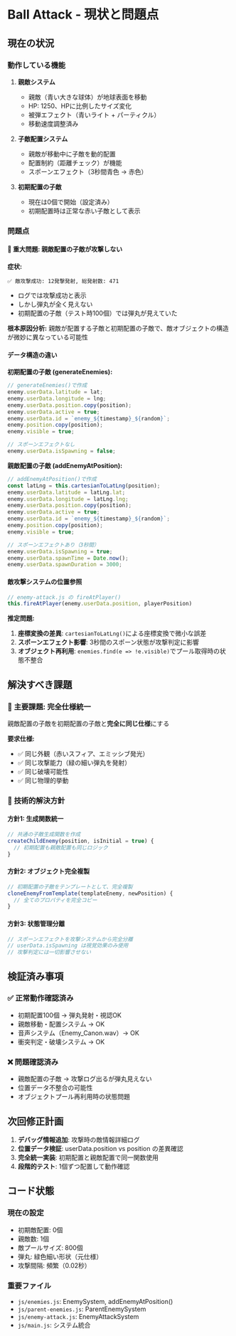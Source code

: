 # Ball Attack - 現状と問題点

## 現在の状況

### 動作している機能
1. **親敵システム**
   - 親敵（青い大きな球体）が地球表面を移動
   - HP: 1250、HPに比例したサイズ変化
   - 被弾エフェクト（青いライト + パーティクル）
   - 移動速度調整済み

2. **子敵配置システム**
   - 親敵が移動中に子敵を動的配置
   - 配置制約（距離チェック）が機能
   - スポーンエフェクト（3秒間青色 → 赤色）

3. **初期配置の子敵**
   - 現在は0個で開始（設定済み）
   - 初期配置時は正常な赤い子敵として表示

### 問題点

#### 🔴 **重大問題: 親敵配置の子敵が攻撃しない**

**症状:**
```
✅ 敵攻撃成功: 12発撃発射, 総発射数: 471
```
- ログでは攻撃成功と表示
- しかし弾丸が全く見えない
- 初期配置の子敵（テスト時100個）では弾丸が見えていた

**根本原因分析:**
親敵が配置する子敵と初期配置の子敵で、敵オブジェクトの構造が微妙に異なっている可能性

#### **データ構造の違い**

**初期配置の子敵 (generateEnemies):**
```javascript
// generateEnemies()で作成
enemy.userData.latitude = lat;
enemy.userData.longitude = lng;
enemy.userData.position.copy(position);
enemy.userData.active = true;
enemy.userData.id = `enemy_${timestamp}_${random}`;
enemy.position.copy(position);
enemy.visible = true;

// スポーンエフェクトなし
enemy.userData.isSpawning = false;
```

**親敵配置の子敵 (addEnemyAtPosition):**
```javascript
// addEnemyAtPosition()で作成
const latLng = this.cartesianToLatLng(position);
enemy.userData.latitude = latLng.lat;
enemy.userData.longitude = latLng.lng;
enemy.userData.position.copy(position);
enemy.userData.active = true;
enemy.userData.id = `enemy_${timestamp}_${random}`;
enemy.position.copy(position);
enemy.visible = true;

// スポーンエフェクトあり（3秒間）
enemy.userData.isSpawning = true;
enemy.userData.spawnTime = Date.now();
enemy.userData.spawnDuration = 3000;
```

#### **敵攻撃システムの位置参照**
```javascript
// enemy-attack.js の fireAtPlayer()
this.fireAtPlayer(enemy.userData.position, playerPosition)
```

**推定問題:**
1. **座標変換の差異**: `cartesianToLatLng()`による座標変換で微小な誤差
2. **スポーンエフェクト影響**: 3秒間のスポーン状態が攻撃判定に影響
3. **オブジェクト再利用**: `enemies.find(e => !e.visible)`でプール取得時の状態不整合

## 解決すべき課題

### 🎯 **主要課題: 完全仕様統一**
親敵配置の子敵を初期配置の子敵と**完全に同じ仕様**にする

**要求仕様:**
- ✅ 同じ外観（赤いスフィア、エミッシブ発光）
- ✅ 同じ攻撃能力（緑の細い弾丸を発射）
- ✅ 同じ破壊可能性
- ✅ 同じ物理的挙動

### 🔧 **技術的解決方針**

#### **方針1: 生成関数統一**
```javascript
// 共通の子敵生成関数を作成
createChildEnemy(position, isInitial = true) {
  // 初期配置も親敵配置も同じロジック
}
```

#### **方針2: オブジェクト完全複製**
```javascript
// 初期配置の子敵をテンプレートとして、完全複製
cloneEnemyFromTemplate(templateEnemy, newPosition) {
  // 全てのプロパティを完全コピー
}
```

#### **方針3: 状態管理分離**
```javascript
// スポーンエフェクトを攻撃システムから完全分離
// userData.isSpawning は視覚効果のみ使用
// 攻撃判定には一切影響させない
```

## 検証済み事項

### ✅ **正常動作確認済み**
- 初期配置100個 → 弾丸発射・視認OK
- 親敵移動・配置システム → OK
- 音声システム（Enemy_Canon.wav）→ OK
- 衝突判定・破壊システム → OK

### ❌ **問題確認済み**
- 親敵配置の子敵 → 攻撃ログ出るが弾丸見えない
- 位置データ不整合の可能性
- オブジェクトプール再利用時の状態問題

## 次回修正計画

1. **デバッグ情報追加**: 攻撃時の敵情報詳細ログ
2. **位置データ検証**: userData.position vs position の差異確認
3. **完全統一実装**: 初期配置と親敵配置で同一関数使用
4. **段階的テスト**: 1個ずつ配置して動作確認

## コード状態

### 現在の設定
- 初期敵配置: 0個
- 親敵数: 1個
- 敵プールサイズ: 800個
- 弾丸: 緑色細い形状（元仕様）
- 攻撃間隔: 頻繁（0.02秒）

### 重要ファイル
- `js/enemies.js`: EnemySystem, addEnemyAtPosition()
- `js/parent-enemies.js`: ParentEnemySystem
- `js/enemy-attack.js`: EnemyAttackSystem
- `js/main.js`: システム統合